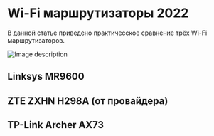 # Wi-Fi маршрутизаторы 2022

В данной статье приведено практичесское сравнение трёх Wi-Fi маршрутизаторов.

![Image description](docs/assets/images/1.JPG)

## Linksys MR9600
## ZTE ZXHN H298A (от провайдера)
## TP-Link Archer AX73
